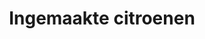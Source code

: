---
index: 21
title: Ingemaakte citroenen
product: lemon
book: Ottolenghi
page: 303
dish: basics
tags:
-
sub:
-
fresh:
  - item:
    quantity:
    unit:
stock:
  - item:
    quantity:
    unit:
basic:
-
directions:
-
info:
source:
    title:
    url: 
---